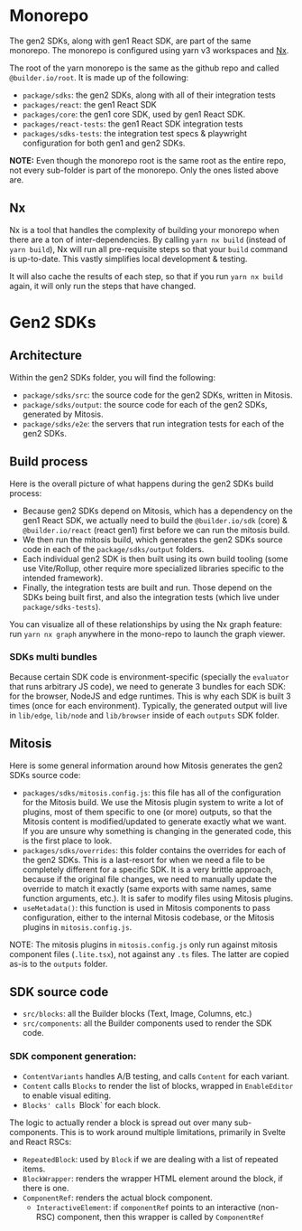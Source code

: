 # Monorepo

The gen2 SDKs, along with gen1 React SDK, are part of the same monorepo. The monorepo is configured using yarn v3 workspaces and [Nx](https://nx.app/).

The root of the yarn monorepo is the same as the github repo and called `@builder.io/root`. It is made up of the following:

- `package/sdks`: the gen2 SDKs, along with all of their integration tests
- `packages/react`: the gen1 React SDK
- `packages/core`: the gen1 core SDK, used by gen1 React SDK.
- `packages/react-tests`: the gen1 React SDK integration tests
- `packages/sdks-tests`: the integration test specs & playwright configuration for both gen1 and gen2 SDKs.

**NOTE:** Even though the monorepo root is the same root as the entire repo, not every sub-folder is part of the monorepo. Only the ones listed above are.

## Nx

Nx is a tool that handles the complexity of building your monorepo when there are a ton of inter-dependencies. By calling `yarn nx build` (instead of `yarn build`), Nx will run all pre-requisite steps so that your `build` command is up-to-date. This vastly simplifies local development & testing.

It will also cache the results of each step, so that if you run `yarn nx build` again, it will only run the steps that have changed.

# Gen2 SDKs

## Architecture

Within the gen2 SDKs folder, you will find the following:

- `package/sdks/src`: the source code for the gen2 SDKs, written in Mitosis.
- `package/sdks/output`: the source code for each of the gen2 SDKs, generated by Mitosis.
- `package/sdks/e2e`: the servers that run integration tests for each of the gen2 SDKs.

## Build process

Here is the overall picture of what happens during the gen2 SDKs build process:

- Because gen2 SDKs depend on Mitosis, which has a dependency on the gen1 React SDK, we actually need to build the `@builder.io/sdk` (core) & `@builder.io/react` (react gen1) first before we can run the mitosis build.
- We then run the mitosis build, which generates the gen2 SDKs source code in each of the `package/sdks/output` folders.
- Each individual gen2 SDK is then built using its own build tooling (some use Vite/Rollup, other require more specialized libraries specific to the intended framework).
- Finally, the integration tests are built and run. Those depend on the SDKs being built first, and also the integration tests (which live under `package/sdks-tests`).

You can visualize all of these relationships by using the Nx graph feature: run `yarn nx graph` anywhere in the mono-repo to launch the graph viewer.

### SDKs multi bundles

Because certain SDK code is environment-specific (specially the `evaluator` that runs arbitrary JS code), we need to generate 3 bundles for each SDK: for the browser, NodeJS and edge runtimes. This is why each SDK is built 3 times (once for each environment). Typically, the generated output will live in `lib/edge`, `lib/node` and `lib/browser` inside of each `outputs` SDK folder.

## Mitosis

Here is some general information around how Mitosis generates the gen2 SDKs source code:

- `packages/sdks/mitosis.config.js`: this file has all of the configuration for the Mitosis build. We use the Mitosis plugin system to write a lot of plugins, most of them specific to one (or more) outputs, so that the Mitosis content is modified/updated to generate exactly what we want. If you are unsure why something is changing in the generated code, this is the first place to look.
- `packages/sdks/overrides`: this folder contains the overrides for each of the gen2 SDKs. This is a last-resort for when we need a file to be completely different for a specific SDK. It is a very brittle approach, because if the original file changes, we need to manually update the override to match it exactly (same exports with same names, same function arguments, etc.). It is safer to modify files using Mitosis plugins.
- `useMetadata()`: this function is used in Mitosis components to pass configuration, either to the internal Mitosis codebase, or the Mitosis plugins in `mitosis.config.js`.

NOTE: The mitosis plugins in `mitosis.config.js` only run against mitosis component files (`.lite.tsx`), not against any `.ts` files. The latter are copied as-is to the `outputs` folder.

## SDK source code

- `src/blocks`: all the Builder blocks (Text, Image, Columns, etc.)
- `src/components`: all the Builder components used to render the SDK code.

### SDK component generation:

- `ContentVariants` handles A/B testing, and calls `Content` for each variant.
- `Content` calls `Blocks` to render the list of blocks, wrapped in `EnableEditor` to enable visual editing.
- `Blocks' calls `Block` for each block.

The logic to actually render a block is spread out over many sub-components. This is to work around multiple limitations, primarily in Svelte and React RSCs:

- `RepeatedBlock`: used by `Block` if we are dealing with a list of repeated items.
- `BlockWrapper`: renders the wrapper HTML element around the block, if there is one.
- `ComponentRef`: renders the actual block component.
  - `InteractiveElement`: if `componentRef` points to an interactive (non-RSC) component, then this wrapper is called by `ComponentRef`
